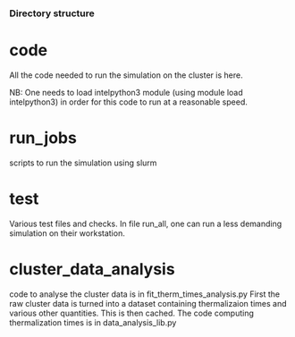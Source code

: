 

### Directory structure

# code
All the code needed to run the simulation on the cluster is here. 

NB: One needs to load intelpython3 module (using  module load intelpython3) 
in order for this code to run at a reasonable speed.

# run_jobs
scripts to run the simulation using slurm

# test
Various test files and checks.
In file run_all, one can run a less demanding simulation on their workstation.

# cluster_data_analysis
code to analyse the cluster data is in fit_therm_times_analysis.py First the raw cluster data is turned into a dataset containing thermalizaion times and various other quantities. This is then cached.
The code computing thermalization times is in data_analysis_lib.py

